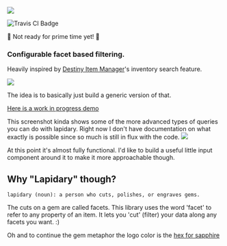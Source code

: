 ![](https://i.imgur.com/RTlTF2g.png)

![Travis CI Badge](https://travis-ci.org/jbccollins/lapidary.svg?branch=master) 

:construction: Not ready for prime time yet! :construction:

### Configurable facet based filtering.

Heavily inspired by [Destiny Item Manager](https://github.com/DestinyItemManager/DIM)'s inventory search feature.

![](https://i.imgur.com/az5M2kM.png)

The idea is to basically just build a generic version of that.

[Here is a work in progress demo](https://jbccollins.github.io/lapidary/demo/index.html)

This screenshot kinda shows some of the more advanced types of queries you can do with lapidary.
Right now I don't have documentation on what exactly is possible since so much is still in flux with the code.
![](https://i.imgur.com/qb46YMG.png)

At this point it's almost fully functional. I'd like to build a useful little input component around it to make it more approachable though.


## Why "Lapidary" though?

```
lapidary (noun): a person who cuts, polishes, or engraves gems.
```

The cuts on a gem are called facets. This library uses the word 'facet' to refer to any property of an item. It lets you 'cut' (filter) your data along any facets you want. :)

Oh and to continue the gem metaphor the logo color is the [hex for sapphire](https://www.colorhexa.com/0f52ba)
